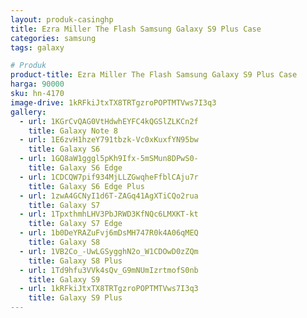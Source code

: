 ```yaml
---
layout: produk-casinghp
title: Ezra Miller The Flash Samsung Galaxy S9 Plus Case
categories: samsung
tags: galaxy

# Produk
product-title: Ezra Miller The Flash Samsung Galaxy S9 Plus Case
harga: 90000
sku: hn-4170
image-drive: 1kRFkiJtxTX8TRTgzroPOPTMTVws7I3q3
gallery:
  - url: 1KGrCvQAG0VtHdwhEYFC4kQGSlZLKCn2f
    title: Galaxy Note 8
  - url: 1E6zvH1hzeY791tbzk-Vc0xKuxfYN95bw
    title: Galaxy S6
  - url: 1GQ8aW1gggl5pKh9Ifx-5mSMun8DPwS0-
    title: Galaxy S6 Edge
  - url: 1CDCQW7pif934MjLLZGwqheFfblCAju7r
    title: Galaxy S6 Edge Plus
  - url: 1zwA4GCNyI1d6T-ZAGq41AgXTiCQo2rua
    title: Galaxy S7
  - url: 1TpxthmhLHV3PbJRWD3KfNQc6LMXKT-kt
    title: Galaxy S7 Edge
  - url: 1b0DeYRAZuFvj6mDsMH747R0k4A06qMEQ
    title: Galaxy S8
  - url: 1VB2Co_-UwLGSygghN2o_W1CDOwD0zZQm
    title: Galaxy S8 Plus
  - url: 1Td9hfu3VVk4sQv_G9mNUmIzrtmofS0nb
    title: Galaxy S9
  - url: 1kRFkiJtxTX8TRTgzroPOPTMTVws7I3q3
    title: Galaxy S9 Plus
---
```

